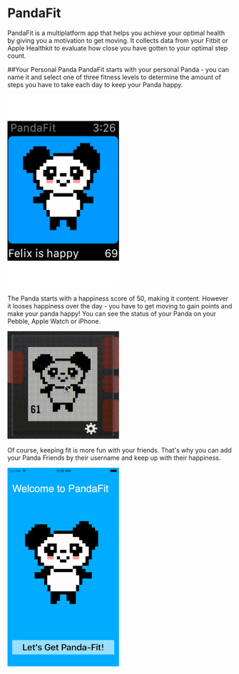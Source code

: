 # PandaFit

PandaFit is a multiplatform app that helps you achieve your optimal health by giving you a motivation to get moving. It collects data from your Fitbit or Apple Healthkit to evaluate how close you have gotten to your optimal step count. 

##Your Personal Panda
PandaFit starts with your personal Panda - you can name it and select one of three fitness levels to determine the amount of steps you have to take each day to keep your Panda happy.

![Apple Watch App](/apple_watch-250.gif)

The Panda starts with a happiness score of 50, making it content. However it looses happiness over the day - you have to get moving to gain points and make your panda happy! You can see the status of your Panda on your Pebble, Apple Watch or iPhone.

![Pebble App](/pebble-panda-250.gif)

Of course, keeping fit is more fun with your friends. That's why you can add your Panda Friends by their username and keep up with their happiness. 

![iPhone App](/iphone-250.gif)


